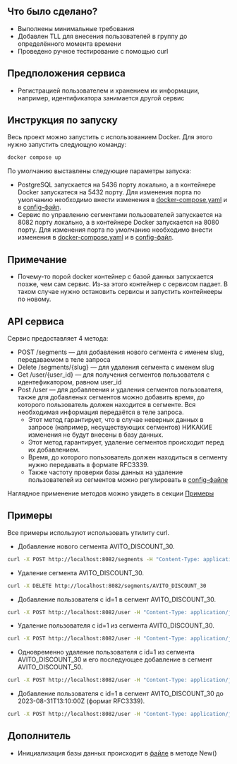 ## Что было сделано?

* Выполнены минимальные требования
* Добавлен TLL для внесения пользователей в группу до определённого момента времени
* Проведено ручное тестирование с помощью curl

## Предположения сервиса
* Регистрацией пользователем и хранением их информации, например, идентификатора занимается другой сервис

## Инструкция по запуску

Весь проект можно запустить с использованием Docker. Для этого нужно запустить следующую команду:
```bash
docker compose up
```

По умолчанию выставлены следующие параметры запуска:
* PostgreSQL запускается на 5436 порту локально, а в контейнере Docker запускатеся на 5432 порту. Для изменения порта по умолчанию необходимо внести изменения в [docker-compose.yaml](docker-compose.yaml) и в [config-файл](config/local.yaml).
* Сервис по управлению сегментами пользователей запускается на 8082 порту локально, а в контейнере Docker запускается на 8080 порту. Для изменения порта по умолчанию необходимо внести изменения в [docker-compose.yaml](docker-compose.yaml) и в [config-файл](config/local.yaml).

## Примечание

* Почему-то порой docker контейнер с базой данных запускается позже, чем сам сервис. Из-за этого контейнер с сервисом падает. В таком случае нужно остановить сервисы и запустить контейнееры по новому.

## API сервиса

Сервис предоставляет 4 метода:

* POST /segments — для добавления нового сегмента с именем slug, передаваемом в теле запроса
* Delete /segments/{slug} — для удаления сегмента с именем slug
* Get /user/{user_id} — для получения сегментов пользователя с идентефикатором, равном user_id
* Post /user — для добавлеения и удаления сегментов пользователя, также для добавленых сегментов можно добавить время, до которого пользователь должен находится в сегменте. Вся необходимая информация передаётся в теле запроса. 
    + Этот метод гарантирует, что в случае неверных данных в запросе (например, несуществующих сегментов) НИКАКИЕ изменения не будут внесены в базу данных.
    + Этот метод гарантирует, удаление сегментов происходит перед их добавлением.
    + Время, до которого пользователь должен находиться в сегменту нужно передавать в формате RFC3339.
    + Также частоту проверки базы данных на удаление пользователей из сегментов можно регулировать в [config-файлe](config/local.yaml) 

Наглядное применение методов можно увидеть в секции  [Примеры](#примеры)

## Примеры

Все примеры используют использовать утилиту curl.

* Добавление нового сегмента AVITO_DISCOUNT_30.
```bash
curl -X POST http://localhost:8082/segments -H "Content-Type: application/json" -d '{ "slug":"AVITO_DISCOUNT_30" }' 
```

* Удаление сегмента AVITO_DISCOUNT_30.
```bash
curl -X DELETE http://localhost:8082/segments/AVITO_DISCOUNT_30 
```

* Добавление пользователя с id=1 в сегмент AVITO_DISCOUNT_30.
```bash
curl -X POST http://localhost:8082/user -H "Content-Type: application/json" -d '{ "user_id":1, "segments_to_add":[ {"slug": "AVITO_DISCOUNT_30"}] }'
```

* Удаление пользователя с id=1 из сегмента AVITO_DISCOUNT_30.
```bash
curl -X POST http://localhost:8082/user -H "Content-Type: application/json" -d '{ "user_id":1, "segments_to_delete": ["AVITO_DISCOUNT_30"]}' 
```

* Одновременно удаление пользователя с id=1 из сегмента AVITO_DISCOUNT_30 и его последующее добавление в сегмент AVITO_DISCOUNT_50. 

```bash
curl -X POST http://localhost:8082/user -H "Content-Type: application/json" -d '{ "user_id":1, "segments_to_delete": ["AVITO_DISCOUNT_30"], "segments_to_add":[ {"slug": "AVITO_DISCOUNT_50"}] }'
```

* Добавление пользователя с id=1 в сегмент AVITO_DISCOUNT_30 до 2023-08-31T13:10:00Z (формат RFC3339).

```bash
curl -X POST http://localhost:8082/user -H "Content-Type: application/json" -d '{ "user_id":1, "segments_to_add":[ {"slug": "AVITO_DISCOUNT_30", "expiration_date": "2023-08-31T13:10:00Z"}] }'

```

## Дополнитель
* Инициализация базы данных происходит в [файле](internal/storage/postgresql/postgresql.go) в методе New()